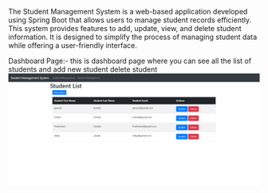 
The Student Management System is a web-based application developed using Spring Boot that allows users to manage student records efficiently. This system provides features to add, update, view, and delete student information. It is designed to simplify the process of managing student data while offering a user-friendly interface.

Dashboard Page:- this is dashboard page where you can see all the list of students and add new student delete student 
![image alt](https://github.com/Ganesh2002f/Student-Management-System/blob/main/image1.png?raw=true)

